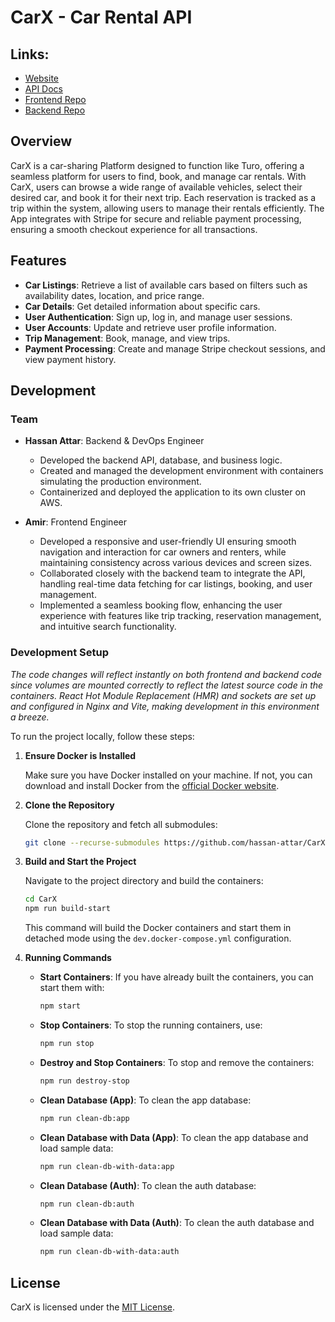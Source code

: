 
# CarX - Car Rental API

## Links:
- [Website](https://carxapp.org/)
- [API Docs](https://carxapp.org/api/v1/docs)
- [Frontend Repo](https://github.com/amir-yari/CarX-frontend)
- [Backend Repo](https://github.com/hassan-attar/CarX-API)

## Overview

CarX is a car-sharing Platform designed to function like Turo, offering a seamless platform for users to find, book, and manage car rentals. With CarX, users can browse a wide range of available vehicles, select their desired car, and book it for their next trip. Each reservation is tracked as a trip within the system, allowing users to manage their rentals efficiently. The App integrates with Stripe for secure and reliable payment processing, ensuring a smooth checkout experience for all transactions.

## Features

- **Car Listings**: Retrieve a list of available cars based on filters such as availability dates, location, and price range.
- **Car Details**: Get detailed information about specific cars.
- **User Authentication**: Sign up, log in, and manage user sessions.
- **User Accounts**: Update and retrieve user profile information.
- **Trip Management**: Book, manage, and view trips.
- **Payment Processing**: Create and manage Stripe checkout sessions, and view payment history.

## Development

### Team

- **Hassan Attar**: Backend & DevOps Engineer
    - Developed the backend API, database, and business logic.
    - Created and managed the development environment with containers simulating the production environment.
    - Containerized and deployed the application to its own cluster on AWS.

- **Amir**: Frontend Engineer
    - Developed a responsive and user-friendly UI ensuring smooth navigation and interaction for car owners and renters, while maintaining consistency across various devices and screen sizes.
    - Collaborated closely with the backend team to integrate the API, handling real-time data fetching for car listings, booking, and user management.
    - Implemented a seamless booking flow, enhancing the user experience with features like trip tracking, reservation management, and intuitive search functionality.


### Development Setup

*The code changes will reflect instantly on both frontend and backend code since volumes are mounted correctly to reflect the latest source code in the containers. React Hot Module Replacement (HMR) and sockets are set up and configured in Nginx and Vite, making development in this environment a breeze.*

To run the project locally, follow these steps:

1. **Ensure Docker is Installed**

   Make sure you have Docker installed on your machine. If not, you can download and install Docker from the [official Docker website](https://www.docker.com/).

2. **Clone the Repository**

   Clone the repository and fetch all submodules:

   ```bash
   git clone --recurse-submodules https://github.com/hassan-attar/CarX
   ```

3. **Build and Start the Project**

   Navigate to the project directory and build the containers:

   ```bash
   cd CarX
   npm run build-start
   ```

   This command will build the Docker containers and start them in detached mode using the `dev.docker-compose.yml` configuration.

4. **Running Commands**

    - **Start Containers**: If you have already built the containers, you can start them with:

      ```bash
      npm start
      ```

    - **Stop Containers**: To stop the running containers, use:

      ```bash
      npm run stop
      ```

    - **Destroy and Stop Containers**: To stop and remove the containers:

      ```bash
      npm run destroy-stop
      ```

    - **Clean Database (App)**: To clean the app database:

      ```bash
      npm run clean-db:app
      ```

    - **Clean Database with Data (App)**: To clean the app database and load sample data:

      ```bash
      npm run clean-db-with-data:app
      ```

    - **Clean Database (Auth)**: To clean the auth database:

      ```bash
      npm run clean-db:auth
      ```

    - **Clean Database with Data (Auth)**: To clean the auth database and load sample data:

      ```bash
      npm run clean-db-with-data:auth
      ```

## License

CarX is licensed under the [MIT License](LICENSE).
